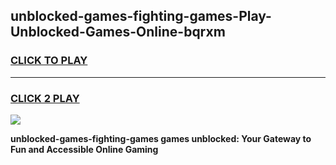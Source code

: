 
## unblocked-games-fighting-games-Play-Unblocked-Games-Online-bqrxm
<h3>
<a href="https://premium76.site?title=unblocked-games-fighting-games&ref=25A">CLICK TO PLAY</a></h3>
<hr>

<h3>
<a href="https://premium76.site?title=unblocked-games-fighting-games&ref=25A">CLICK 2 PLAY</a>
  
</h3>

<a href="https://premium76.site?title=unblocked-games-fighting-games&ref=25A"><img src="https://clearcache.store/games.png"></a>


**unblocked-games-fighting-games games unblocked: Your Gateway to Fun and Accessible Online Gaming**

